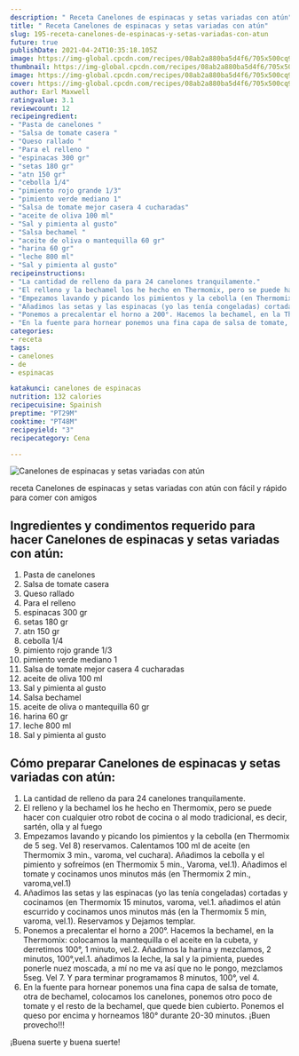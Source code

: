 ```yaml
---
description: " Receta Canelones de espinacas y setas variadas con atún"
title: " Receta Canelones de espinacas y setas variadas con atún"
slug: 195-receta-canelones-de-espinacas-y-setas-variadas-con-atun
future: true
publishDate: 2021-04-24T10:35:18.105Z
image: https://img-global.cpcdn.com/recipes/08ab2a880ba5d4f6/705x500cq90/canelones-de-espinacas-y-setas-variadas-con-atun-foto-principal.jpg
thumbnail: https://img-global.cpcdn.com/recipes/08ab2a880ba5d4f6/705x500cq90/canelones-de-espinacas-y-setas-variadas-con-atun-foto-principal.jpg
image: https://img-global.cpcdn.com/recipes/08ab2a880ba5d4f6/705x500cq90/canelones-de-espinacas-y-setas-variadas-con-atun-foto-principal.jpg
cover: https://img-global.cpcdn.com/recipes/08ab2a880ba5d4f6/705x500cq90/canelones-de-espinacas-y-setas-variadas-con-atun-foto-principal.jpg
author: Earl Maxwell
ratingvalue: 3.1
reviewcount: 12
recipeingredient:
- "Pasta de canelones "
- "Salsa de tomate casera "
- "Queso rallado "
- "Para el relleno "
- "espinacas 300 gr"
- "setas 180 gr"
- "atn 150 gr"
- "cebolla 1/4"
- "pimiento rojo grande 1/3"
- "pimiento verde mediano 1"
- "Salsa de tomate mejor casera 4 cucharadas"
- "aceite de oliva 100 ml"
- "Sal y pimienta al gusto"
- "Salsa bechamel "
- "aceite de oliva o mantequilla 60 gr"
- "harina 60 gr"
- "leche 800 ml"
- "Sal y pimienta al gusto"
recipeinstructions:
- "La cantidad de relleno da para 24 canelones tranquilamente."
- "El relleno y la bechamel los he hecho en Thermomix, pero se puede hacer con cualquier otro robot de cocina o al modo tradicional, es decir, sartén, olla y al fuego"
- "Empezamos lavando y picando los pimientos y la cebolla (en Thermomix de 5 seg. Vel 8) reservamos. Calentamos 100 ml de aceite (en Thermomix 3 min., varoma, vel cuchara). Añadimos la cebolla y el pimiento y sofreímos (en Thermomix 5 min., Varoma, vel.1). Añadimos el tomate y cocinamos unos minutos más (en Thermomix 2 min., varoma,vel.1)"
- "Añadimos las setas y las espinacas (yo las tenía congeladas) cortadas y cocinamos (en Thermomix 15 minutos, varoma, vel.1. añadimos el atún escurrido y cocinamos unos minutos más (en la Thermomix 5 min, varoma, vel.1). Reservamos y Dejamos templar."
- "Ponemos a precalentar el horno a 200°. Hacemos la bechamel, en la Thermomix: colocamos la mantequilla o el aceite en la cubeta, y derretimos 100°, 1 minuto, vel.2. Añadimos la harina y mezclamos, 2 minutos, 100°,vel.1. añadimos la leche, la sal y la pimienta, puedes ponerle nuez moscada, a mí no me va así que no le pongo, mezclamos 5seg. Vel 7. Y para terminar programamos 8 minutos, 100°, vel 4."
- "En la fuente para hornear ponemos una fina capa de salsa de tomate, otra de bechamel, colocamos los canelones, ponemos otro poco de tomate y el resto de la bechamel, que quede bien cubierto. Ponemos el queso por encima y horneamos 180° durante 20-30 minutos. ¡Buen provecho!!!"
categories:
- receta
tags:
- canelones
- de
- espinacas

katakunci: canelones de espinacas 
nutrition: 132 calories
recipecuisine: Spainish
preptime: "PT29M"
cooktime: "PT48M"
recipeyield: "3"
recipecategory: Cena

---
```



![Canelones de espinacas y setas variadas con atún](https://img-global.cpcdn.com/recipes/08ab2a880ba5d4f6/705x500cq90/canelones-de-espinacas-y-setas-variadas-con-atun-foto-principal.jpg)

receta Canelones de espinacas y setas variadas con atún con fácil y rápido para comer con amigos

<!--inarticleads1-->

## Ingredientes y condimentos requerido para hacer Canelones de espinacas y setas variadas con atún:

1. Pasta de canelones 
1. Salsa de tomate casera 
1. Queso rallado 
1. Para el relleno 
1. espinacas 300 gr
1. setas 180 gr
1. atn 150 gr
1. cebolla 1/4
1. pimiento rojo grande 1/3
1. pimiento verde mediano 1
1. Salsa de tomate mejor casera 4 cucharadas
1. aceite de oliva 100 ml
1. Sal y pimienta al gusto
1. Salsa bechamel 
1. aceite de oliva o mantequilla 60 gr
1. harina 60 gr
1. leche 800 ml
1. Sal y pimienta al gusto



<!--inarticleads2-->

## Cómo preparar Canelones de espinacas y setas variadas con atún:

1. La cantidad de relleno da para 24 canelones tranquilamente.
1. El relleno y la bechamel los he hecho en Thermomix, pero se puede hacer con cualquier otro robot de cocina o al modo tradicional, es decir, sartén, olla y al fuego
1. Empezamos lavando y picando los pimientos y la cebolla (en Thermomix de 5 seg. Vel 8) reservamos. Calentamos 100 ml de aceite (en Thermomix 3 min., varoma, vel cuchara). Añadimos la cebolla y el pimiento y sofreímos (en Thermomix 5 min., Varoma, vel.1). Añadimos el tomate y cocinamos unos minutos más (en Thermomix 2 min., varoma,vel.1)
1. Añadimos las setas y las espinacas (yo las tenía congeladas) cortadas y cocinamos (en Thermomix 15 minutos, varoma, vel.1. añadimos el atún escurrido y cocinamos unos minutos más (en la Thermomix 5 min, varoma, vel.1). Reservamos y Dejamos templar.
1. Ponemos a precalentar el horno a 200°. Hacemos la bechamel, en la Thermomix: colocamos la mantequilla o el aceite en la cubeta, y derretimos 100°, 1 minuto, vel.2. Añadimos la harina y mezclamos, 2 minutos, 100°,vel.1. añadimos la leche, la sal y la pimienta, puedes ponerle nuez moscada, a mí no me va así que no le pongo, mezclamos 5seg. Vel 7. Y para terminar programamos 8 minutos, 100°, vel 4.
1. En la fuente para hornear ponemos una fina capa de salsa de tomate, otra de bechamel, colocamos los canelones, ponemos otro poco de tomate y el resto de la bechamel, que quede bien cubierto. Ponemos el queso por encima y horneamos 180° durante 20-30 minutos. ¡Buen provecho!!!



¡Buena suerte y buena suerte!

